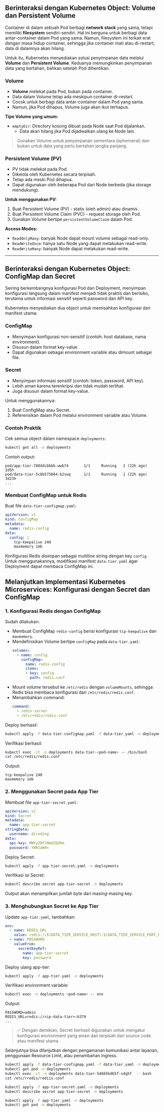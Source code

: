 ## Berinteraksi dengan Kubernetes Object: Volume dan Persistent Volume

Container di dalam sebuah Pod berbagi **network stack** yang sama, tetapi memiliki **filesystem** sendiri-sendiri. Hal ini berguna untuk berbagi data antar-container dalam Pod yang sama. Namun, filesystem ini terkait erat dengan masa hidup container, sehingga jika container mati atau di-restart, data di dalamnya akan hilang.

Untuk itu, Kubernetes menyediakan solusi penyimpanan data melalui **Volume** dan **Persistent Volume**. Keduanya memungkinkan penyimpanan data yang bertahan, bahkan setelah Pod dihentikan.

### Volume

- **Volume** melekat pada Pod, bukan pada container.
- Data dalam Volume tetap ada meskipun container di-restart.
- Cocok untuk berbagi data antar-container dalam Pod yang sama.
- Namun, jika Pod dihapus, Volume juga akan ikut terhapus.

**Tipe Volume yang umum:**
- `emptyDir`: Directory kosong dibuat pada Node saat Pod dijalankan.
  - Data akan hilang jika Pod dijadwalkan ulang ke Node lain.

> Gunakan Volume untuk penyimpanan sementara (ephemeral) dan bukan untuk data yang perlu bertahan jangka panjang.

### Persistent Volume (PV)

- PV tidak melekat pada Pod.
- Dikelola oleh Kubernetes secara terpisah.
- Tetap ada meski Pod dihapus.
- Dapat digunakan oleh beberapa Pod dari Node berbeda (jika storage mendukung).

**Untuk menggunakan PV:**
1. Buat Persistent Volume (PV) - statis (oleh admin) atau dinamis.
2. Buat Persistent Volume Claim (PVC) - request storage oleh Pod.
3. Gunakan Volume bertipe `persistentVolumeClaim` dalam Pod.

**Access Modes:**
- `ReadOnlyMany`: banyak Node dapat mount volume sebagai read-only.
- `ReadWriteOnce`: hanya satu Node yang dapat melakukan read-write.
- `ReadWriteMany`: banyak Node dapat melakukan read-write.

---

## Berinteraksi dengan Kubernetes Object: ConfigMap dan Secret

Seiring berkembangnya konfigurasi Pod dan Deployment, menyimpan konfigurasi langsung dalam manifest menjadi tidak praktis dan berisiko, terutama untuk informasi sensitif seperti password dan API key.

Kubernetes menyediakan dua object untuk memisahkan konfigurasi dari manifest utama:

### ConfigMap
- Menyimpan konfigurasi non-sensitif (contoh: host database, nama environment).
- Disusun dalam format key-value.
- Dapat digunakan sebagai environment variable atau dimount sebagai file.

### Secret
- Menyimpan informasi sensitif (contoh: token, password, API key).
- Lebih aman karena terenkripsi dan tidak mudah terlihat.
- Juga disusun dalam format key-value.

Untuk menggunakannya:
1. Buat ConfigMap atau Secret.
2. Referensikan dalam Pod melalui environment variable atau Volume.

### Contoh Praktik

Cek semua object dalam namespace `deployments`:
```bash
kubectl get all -n deployments
```

Contoh output:
```
pod/app-tier-788ddcbbbb-wwb74       1/1     Running   2 (22h ago)   2d5h
pod/data-tier-5c8b575884-b2swq      1/1     Running   1 (22h ago)   3d23h
...
```

### Membuat ConfigMap untuk Redis

Buat file `data-tier-configmap.yaml`:
```yaml
apiVersion: v1
kind: ConfigMap
metadata:
  name: redis-config
data:
  config: |
    tcp-keepalive 240
    maxmemory 1mb
```

Konfigurasi Redis disimpan sebagai multiline string dengan key `config`. Untuk menggunakannya, modifikasi manifest `data-tier.yaml` agar Deployment dapat membaca ConfigMap ini.

## Melanjutkan Implementasi Kubernetes Microservices: Konfigurasi dengan Secret dan ConfigMap

### 1. **Konfigurasi Redis dengan ConfigMap**

Sudah dilakukan:
- Membuat ConfigMap `redis-config` berisi konfigurasi `tcp-keepalive` dan `maxmemory`.
- Mendefinisikan Volume bertipe `configMap` pada `data-tier.yaml`:
  ```yaml
  volumes:
    - name: config
      configMap:
        name: redis-config
        items:
        - key: config
          path: redis.conf
  ```
- Mount volume tersebut ke `/etc/redis` dengan `volumeMounts`, sehingga Redis bisa membaca konfigurasi dari `/etc/redis/redis.conf`.
- Menambahkan command:
  ```yaml
  command:
    - redis-server
    - /etc/redis/redis.conf
  ```

Deploy berhasil:
```sh
kubectl apply -f data-tier-configmap.yaml -f data-tier.yaml -n deployments
```

Verifikasi berhasil:
```sh
kubectl exec -it -n deployments data-tier-<pod-name> -- /bin/bash
cat /etc/redis/redis.conf
```
Output:
```
tcp-keepalive 240
maxmemory 1mb
```

### 2. **Menggunakan Secret pada App Tier**

Membuat file `app-tier-secret.yaml`:
```yaml
apiVersion: v1
kind: Secret
metadata:
  name: app-tier-secret
stringData:
  username: dicoding
data:
  api-key: MWYyZDFlMmU2N2Rm
  password: YWRtaW4=
```

Deploy Secret:
```sh
kubectl apply -f app-tier-secret.yaml -n deployments
```

Verifikasi isi Secret:
```sh
kubectl describe secret app-tier-secret -n deployments
```
Output akan menampilkan jumlah byte dari masing-masing key.

### 3. **Menghubungkan Secret ke App Tier**

Update `app-tier.yaml`, tambahkan:
```yaml
env:
  - name: REDIS_URL
    value: redis://$(DATA_TIER_SERVICE_HOST):$(DATA_TIER_SERVICE_PORT_REDIS)
  - name: PASSWORD
    valueFrom:
      secretKeyRef:
        name: app-tier-secret
        key: password
```

Deploy ulang app-tier:
```sh
kubectl apply -f app-tier.yaml -n deployments
```

Verifikasi environment variable:
```sh
kubectl exec -n deployments <pod-name> -- env
```
Output:
```
PASSWORD=admin
REDIS_URL=redis://<ip-data-tier>:6379
...
```

> ✅ Dengan demikian, Secret berhasil digunakan untuk mengatur konfigurasi environment yang aman dan terpisah dari source code atau manifest utama.

Selanjutnya bisa dilanjutkan dengan pengamanan komunikasi antar layanan, penggunaan Resource Limit, atau penambahan Ingress.

```bash
kubectl apply -f data-tier-configmap.yaml -f data-tier.yaml -n deployments
kubectl get pod -n deployments
kubectl exec -it -n deployments data-tier-54665bd65f-s4ghf  -- bash
cat /etc/rredis/rediis.conf

kubectl apply -f app-tier-secret.yaml -n deployments
kubectl describe secret app-tier-secret -n deployments

kubectl apply -f app-tier.yaml -n deployments
kubectl get pod -n deployments
```
